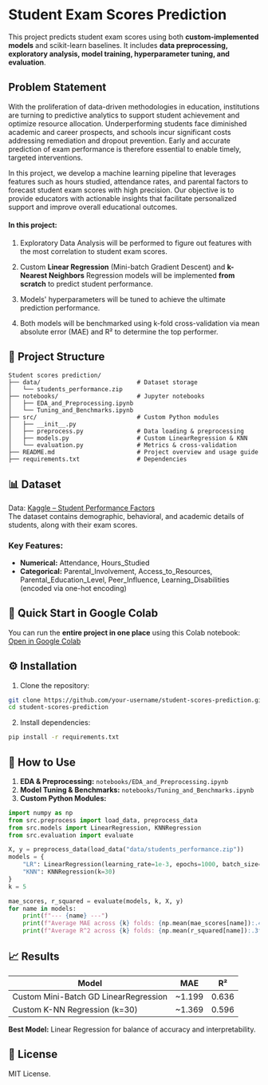 # Student Exam Scores Prediction

This project predicts student exam scores using both **custom-implemented models** and scikit-learn baselines. It includes **data preprocessing, exploratory analysis, model training, hyperparameter tuning, and evaluation**.

## Problem Statement
With the proliferation of data-driven methodologies in education, institutions are turning to predictive analytics to support student achievement and optimize resource allocation. Underperforming students face diminished academic and career prospects, and schools incur significant costs addressing remediation and dropout prevention. Early and accurate prediction of exam performance is therefore essential to enable timely, targeted interventions.

In this project, we develop a machine learning pipeline that leverages features such as hours studied, attendance rates, and parental factors to forecast student exam scores with high precision. Our objective is to provide educators with actionable insights that facilitate personalized support and improve overall educational outcomes.

#### In this project:

1. Exploratory Data Analysis will be performed to figure out features with the most correlation to student exam scores. 

2. Custom **Linear Regression** (Mini-batch Gradient Descent) and **k-Nearest Neighbors** Regression models will be implemented **from scratch** to predict student performance.

3. Models' hyperparameters will be tuned to achieve the ultimate prediction performance. 

4. Both models will be benchmarked using k-fold cross-validation via mean absolute error (MAE) and R² to determine the top performer.


## 📂 Project Structure

```
Student scores prediction/
├── data/                           # Dataset storage
│   └── students_performance.zip
├── notebooks/                      # Jupyter notebooks
│   ├── EDA_and_Preprocessing.ipynb
│   └── Tuning_and_Benchmarks.ipynb
├── src/                            # Custom Python modules
│   ├── __init__.py
│   ├── preprocess.py               # Data loading & preprocessing
│   ├── models.py                   # Custom LinearRegression & KNN
│   └── evaluation.py               # Metrics & cross-validation
├── README.md                       # Project overview and usage guide
├── requirements.txt                # Dependencies
```

## 📊 Dataset

Data: [Kaggle – Student Performance Factors](https://www.kaggle.com/datasets/lainguyn123/student-performance-factors)\
The dataset contains demographic, behavioral, and academic details of students, along with their exam scores.

### Key Features:

- **Numerical:** Attendance, Hours\_Studied
- **Categorical:** Parental\_Involvement, Access\_to\_Resources, Parental\_Education\_Level, Peer\_Influence, Learning\_Disabilities (encoded via one-hot encoding)

## 🚀 Quick Start in Google Colab

You can run the **entire project in one place** using this Colab notebook:\
[Open in Google Colab](https://colab.research.google.com/drive/14Le9Ehw26GnCMng7HzWH49bEolo2yMQu?usp=sharing)&#x20;

## ⚙️ Installation

1. Clone the repository:

```bash
git clone https://github.com/your-username/student-scores-prediction.git
cd student-scores-prediction
```

2. Install dependencies:

```bash
pip install -r requirements.txt
```

## 📓 How to Use

1. **EDA & Preprocessing:** `notebooks/EDA_and_Preprocessing.ipynb`
2. **Model Tuning & Benchmarks:** `notebooks/Tuning_and_Benchmarks.ipynb`
3. **Custom Python Modules:**

```python
import numpy as np
from src.preprocess import load_data, preprocess_data
from src.models import LinearRegression, KNNRegression
from src.evaluation import evaluate

X, y = preprocess_data(load_data("data/students_performance.zip"))
models = {
    "LR": LinearRegression(learning_rate=1e-3, epochs=1000, batch_size=32),
    "KNN": KNNRegression(k=30)
}
k = 5

mae_scores, r_squared = evaluate(models, k, X, y)
for name in models:
    print(f"--- {name} ---")
    print(f"Average MAE across {k} folds: {np.mean(mae_scores[name]):.4f}")
    print(f"Average R^2 across {k} folds: {np.mean(r_squared[name]):.3f}\n")
```

## 📈 Results

| Model                                 | MAE     | R²    |
|---------------------------------------| ------- | ----- |
| Custom Mini-Batch GD LinearRegression | \~1.199 | 0.636 |
| Custom K-NN Regression (k=30)         | \~1.369 | 0.596 |

**Best Model:** Linear Regression for balance of accuracy and interpretability.

## 📝 License

MIT License.

